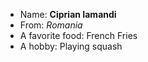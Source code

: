 - Name: **Ciprian Iamandi**
- From: *Romania*
- A favorite food: French Fries
- A hobby: Playing squash
